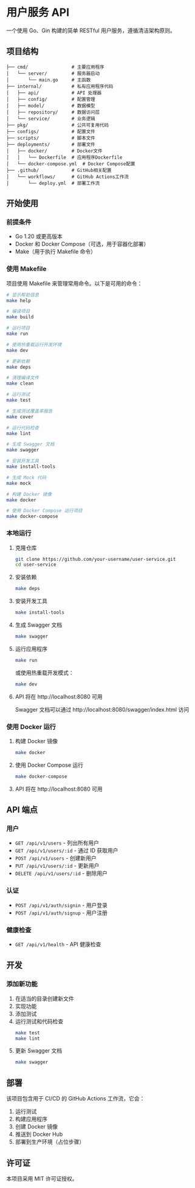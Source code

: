 # 用户服务 API

一个使用 Go、Gin 构建的简单 RESTful 用户服务，遵循清洁架构原则。

## 项目结构

```
├── cmd/                # 主要应用程序
│   └── server/         # 服务器启动
│       └── main.go     # 主函数
├── internal/           # 私有应用程序代码
│   ├── api/            # API 处理器
│   ├── config/         # 配置管理
│   ├── model/          # 数据模型
│   ├── repository/     # 数据访问层
│   └── service/        # 业务逻辑
├── pkg/                # 公共可复用代码
├── configs/            # 配置文件
├── scripts/            # 脚本文件
├── deployments/        # 部署文件
│   ├── docker/         # Docker文件
│   │   └── Dockerfile  # 应用程序Dockerfile
│   └── docker-compose.yml  # Docker Compose配置
├── .github/            # GitHub相关配置
│   └── workflows/      # GitHub Actions工作流
│       └── deploy.yml  # 部署工作流
```

## 开始使用

### 前提条件

- Go 1.20 或更高版本
- Docker 和 Docker Compose（可选，用于容器化部署）
- Make（用于执行 Makefile 命令）

### 使用 Makefile

项目使用 Makefile 来管理常用命令。以下是可用的命令：

```bash
# 显示帮助信息
make help

# 编译项目
make build

# 运行项目
make run

# 使用热重载运行开发环境
make dev

# 更新依赖
make deps

# 清理编译文件
make clean

# 运行测试
make test

# 生成测试覆盖率报告
make cover

# 运行代码检查
make lint

# 生成 Swagger 文档
make swagger

# 安装开发工具
make install-tools

# 生成 Mock 代码
make mock

# 构建 Docker 镜像
make docker

# 使用 Docker Compose 运行项目
make docker-compose
```

### 本地运行

1. 克隆仓库
   ```bash
   git clone https://github.com/your-username/user-service.git
   cd user-service
   ```

2. 安装依赖
   ```bash
   make deps
   ```

3. 安装开发工具
   ```bash
   make install-tools
   ```

4. 生成 Swagger 文档
   ```bash
   make swagger
   ```

5. 运行应用程序
   ```bash
   make run
   ```

   或使用热重载开发模式：
   ```bash
   make dev
   ```

6. API 将在 http://localhost:8080 可用

   Swagger 文档可以通过 http://localhost:8080/swagger/index.html 访问

### 使用 Docker 运行

1. 构建 Docker 镜像
   ```bash
   make docker
   ```

2. 使用 Docker Compose 运行
   ```bash
   make docker-compose
   ```

3. API 将在 http://localhost:8080 可用

## API 端点

### 用户

- `GET /api/v1/users` - 列出所有用户
- `GET /api/v1/users/:id` - 通过 ID 获取用户
- `POST /api/v1/users` - 创建新用户
- `PUT /api/v1/users/:id` - 更新用户
- `DELETE /api/v1/users/:id` - 删除用户

### 认证

- `POST /api/v1/auth/signin` - 用户登录
- `POST /api/v1/auth/signup` - 用户注册

### 健康检查

- `GET /api/v1/health` - API 健康检查

## 开发

### 添加新功能

1. 在适当的目录创建新文件
2. 实现功能
3. 添加测试
4. 运行测试和代码检查
   ```bash
   make test
   make lint
   ```
5. 更新 Swagger 文档
   ```bash
   make swagger
   ```

## 部署

该项目包含用于 CI/CD 的 GitHub Actions 工作流，它会：

1. 运行测试
2. 构建应用程序
3. 创建 Docker 镜像
4. 推送到 Docker Hub
5. 部署到生产环境（占位步骤）

## 许可证

本项目采用 MIT 许可证授权。
